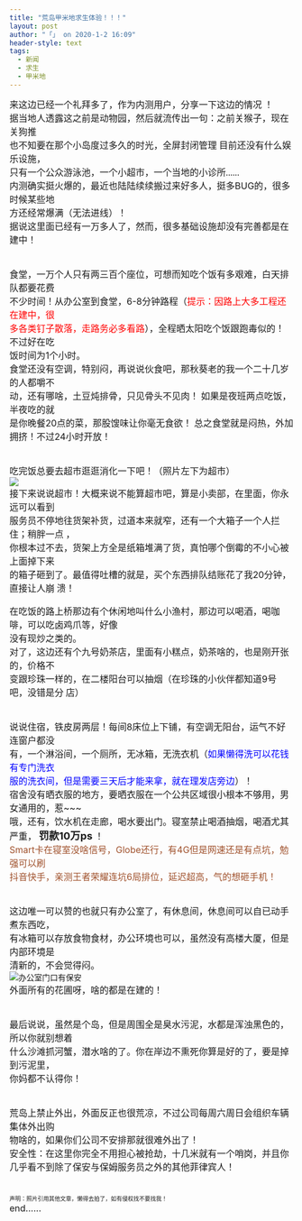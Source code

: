 ```yaml
---
title: "荒岛甲米地求生体验！！！"
layout: post
author: "「」 on 2020-1-2 16:09"
header-style: text
tags:
  - 新闻
  - 求生
  - 甲米地
---
```


<head></head>
<body>
 <font size="3">来这边已经一个礼拜多了，作为内测用户，分享一下这边的情况</font>
 <font size="3">！</font>
 <br> 
 <font face="微软雅黑"><font style="font-size:16px">据当地人透露这之前是动物园，然后就流传出一句：之前关猴子，现在关狗推</font></font>
 <br> 
 <font face="微软雅黑"><font style="font-size:16px">也不知要在那个小岛度过多久的时光，全屏封闭管理 目前还没有什么娱乐设施，</font></font>
 <br> 
 <font face="微软雅黑"><font style="font-size:16px">只有一个公众游泳池，一个小超市，一个当地的小诊所......</font></font>
 <br> 
 <font size="3">内测确实挺火爆的，最近也陆陆续续搬过来好多人，挺多BUG的，很多时候某些地</font>
 <br> 
 <font size="3">方还经常爆满（无法进线）！</font>
 <br> 
 <font size="3">据说这里面已经有一万多人了，然而，很多基础设施却没有完善都是在建中！</font>
 <br> 
 <font size="3"><br> </font>
 <br> 
 <font size="3">食堂，一万个人只有两三百个座位，可想而知吃个饭有多艰难，白天排队都要花费</font>
 <br> 
 <font size="3">不少时间！从办公室到食堂，6-8分钟路程（<font color="#ff0000">提示：因路上大多工程还在建中，很</font></font>
 <br> 
 <font size="3"><font color="#ff0000">多各类钉子散落，走路务必多看路</font>），全程晒太阳吃个饭跟跑毒似的！不过好在吃</font>
 <br> 
 <font size="3">饭时间为1个小时。</font>
 <br> 
 <font size="3">食堂还没有空调，特别闷，再说说伙食吧，那秋葵老的我一个二十几岁的人都嚼不</font>
 <br> 
 <font size="3">动，还有哪啥，土豆炖排骨，只见骨头不见肉！</font>
 <font size="3">如果是夜班两点吃饭，半夜吃的就</font>
 <br> 
 <font size="3">是你晚餐20点的菜，那股馊味让你毫无食欲！</font>
 <font size="3">总之食堂就是闷热，外加拥挤！不过24小时开放！</font>
 <br> 
 <font size="3"><br> </font>
 <br> 
 <font size="3">吃完饭总要去超市逛逛消化一下吧！（照片左下为超市）</font>
 <br> 
 <img src="https://bbs.boniu123.cc/https://1.bp.blogspot.com/-zI3xomTccDs/XZDW8pjOBRI/AAAAAAAAeAY/zUzGc5R-VCAf4v-NxWB5uFWWjvvfNycLQCLcBGAsYHQ/s1600/004.jpg" onload="thumbImg(this)">
 <br> 
 <font size="3">接下来说说超市！大概来说不能算超市吧，算是小卖部，在里面，你永远可以看到</font>
 <br> 
 <font size="3">服务员不停地往货架补货，过道本来就窄，还有一个大箱子一个人拦住；稍胖一点</font>
 <font size="3">，</font>
 <br> 
 <font size="3">你根本过不去，货架上方全是纸箱堆满了货，真怕哪个倒霉的不小心被上面掉下来</font>
 <br> 
 <font size="3">的箱子砸到了。最值得吐槽的就是，买个东西排队结账花了我20分钟，直接让人崩</font>
 <font size="3">溃！</font>
 <br> 
 <br> 
 <font size="3">在吃饭的路上桥那边有个休闲地叫什么小渔村，那边可以喝酒，喝咖啡，可以吃卤鸡爪等，好像</font>
 <br> 
 <font size="3">没有现炒之类的。</font>
 <br> 
 <font size="3">对了，这边还有个九号奶茶店，里面有小糕点，奶茶啥的，也是刚开张的，价格不</font>
 <br> 
 <font size="3">变跟珍珠一样的，在二楼阳台可以抽烟（在珍珠的小伙伴都知道9号吧，没错是分</font>
 <font size="3">店）</font>
 <br> 
 <font size="3"><br> </font>
 <br> 
 <font size="3">说说住宿，铁皮房两层！每间8床位上下铺，有空调无阳台，运气不好连窗户都没</font>
 <br> 
 <font size="3">有，一个淋浴间，一个厕所，无冰箱，无洗衣机（<font color="#0000ff">如果懒得洗可以花钱有专门洗衣</font></font>
 <br> 
 <font size="3"><font color="#0000ff">服的洗衣间，但是需要三天后才能来拿，就在理发店旁边</font>）！</font>
 <br> 
 <font size="3">宿舍没有晒衣服的地方，要晒衣服在一个公共区域很小根本不够用，男女通用的，惹~~~</font>
 <br> 
 <font size="3">哦，还有，饮水机在走廊，喝水要出门。寝室禁止喝酒抽烟，喝酒尤其严重，</font>
 <font size="4"><strong>罚款10万ps</strong></font>
 <font size="3">！</font>
 <br> 
 <font size="3"><font color="#a0522d">Smart卡在寝室没啥信号，Globe还行，有4G但是网速还是有点坑，勉强可以刷</font></font>
 <br> 
 <font size="3"><font color="#a0522d">抖音快手，亲测王者荣耀连坑6局排位，延迟超高，气的想砸手机！</font></font>
 <br> 
 <font size="3"><br> </font>
 <br> 
 <font size="3">这边唯一可以赞的也就只有办公室了，有休息间，休息间可以自已动手煮东西吃，</font>
 <br> 
 <font size="3">有冰箱可以存放食物食材，办公环境也可以，虽然没有高楼大厦，但是内部环境是</font>
 <br> 
 <font size="3">清新的，不会觉得闷。</font>
 <br> 
 <img src="https://bbs.boniu123.cc/https://1.bp.blogspot.com/-16YCRbhvbek/XZDW9Vve5kI/AAAAAAAAeAc/yBwKBdj7D3E89zFCZj1eAMMQ1VYtMUx6QCLcBGAsYHQ/s1600/005.png" onload="thumbImg(this)">办公室门口有保安
 <br> 
 <font size="3">外面所有的花圃呀，啥的都是在建的！</font>
 <br> 
 <font size="3"><br> </font>
 <br> 
 <font size="3">最后说说，虽然是个岛，但是周围全是臭水污泥，水都是浑浊黑色的，所以你就别想着</font>
 <br> 
 <font size="3">什么沙滩抓河蟹，潜水啥的了。你在岸边不熏死你算是好的了，要是掉到污泥里，</font>
 <br> 
 <font size="3">你妈都不认得你！</font>
 <br> 
 <font size="3"><br> </font>
 <br> 
 <font size="3">荒岛上禁止外出，外面反正也很荒凉，不过公司每周六周日会组织车辆集体外出购</font>
 <br> 
 <font size="3">物啥的，如果你们公司不安排那就很难外出了！</font>
 <br> 
 <font size="3">安全性：在这里你完全不用担心被抢劫，十几米就有一个哨岗，并且你几乎看不到除了保安与保姆服务员之外的其他菲律宾人！</font>
 <br> 
 <font size="3"><br> </font>
 <br> 
 <font size="1">声明：照片引用其他文章，懒得去拍了，如有侵权找不要找我！</font>
 <br> 
 <font size="3">end......</font>
 <br> 
 <br> 
 <br>
</body>


